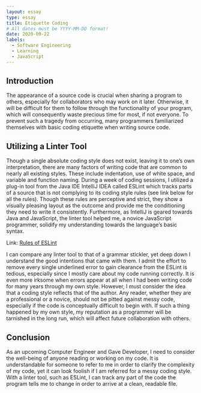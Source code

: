 ```yaml
---
layout: essay
type: essay
title: Etiquette Coding
# All dates must be YYYY-MM-DD format!
date: 2020-09-22
labels:
  - Software Engineering
  - Learning
  - JavaScript
---
```

## Introduction
The appearance of a source code is crucial when sharing a program to others, especially for collaborators who may work on it later. Otherwise, it will be difficult for them to follow through the functionality of your program, which will consequently waste precious time for most, if not everyone. To prevent such a tragedy from occurring, many programmers familiarized themselves with basic coding etiquette when writing source code. 

## Utilizing a Linter Tool
Though a single absolute coding style does not exist, leaving it to one’s own interpretation, there are many factors of writing code that are common to nearly all existing styles. These include indentation, use of white space, and variable and function naming. During a week of coding sessions, I utilized a plug-in tool from the Java IDE IntelliJ IDEA called ESLint which tracks parts of a source that is not complying to its coding style rules (see link below for all the rules). Though these rules are perceptive and strict, they show a visually pleasing layout as the outcome and provide me the conditioning they need to write it consistently. Furthermore, as IntelliJ is geared towards Java and JavaScript, the linter tool helped me, a novice JavaScript programmer, solidify my understanding towards the language’s basic syntax.

Link: [Rules of ESLint](https://eslint.org/docs/rules/)

I can compare any linter tool to that of a grammar stickler, yet deep down I understand the good intentions that came with them. I admit the effort to remove every single underlined error to gain clearance from the ESLint is tedious, especially since I mostly care about my code running correctly. It is even more irksome when errors appear at all when I had been writing code for many years through my own style. However, I must consider the idea that a coding style reflects that of the author. Any reader, whether they are a professional or a novice, should not be pitted against messy code, especially if the code is conceptually difficult to begin with. If such a thing happened by my own style, my reputation as a programmer will be tarnished in the long run, which will affect future collaboration with others.

## Conclusion
As an upcoming Computer Engineer and Gave Developer, I need to consider the well-being of anyone reading or working on my code. It is understandable for someone to refer to me in order to clarify the complexity of my code, yet it can look foolish if I am referred for a messy coding style. With a linter tool, such as ESLint, I can track any part of the code the program tells me to change in order to arrive at a clean, readable file.
